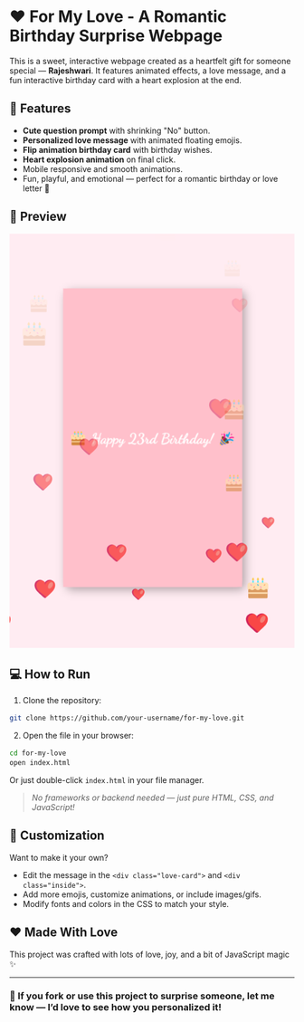 # ❤️ For My Love - A Romantic Birthday Surprise Webpage

This is a sweet, interactive webpage created as a heartfelt gift for someone special — **Rajeshwari**. It features animated effects, a love message, and a fun interactive birthday card with a heart explosion at the end.

## 🌟 Features

- **Cute question prompt** with shrinking "No" button.
- **Personalized love message** with animated floating emojis.
- **Flip animation birthday card** with birthday wishes.
- **Heart explosion animation** on final click.
- Mobile responsive and smooth animations.
- Fun, playful, and emotional — perfect for a romantic birthday or love letter 💖

## 📸 Preview

![preview](https://github.com/Trushar2411/Qr/raw/main/for-my-love/preview.png)

## 💻 How to Run

1. Clone the repository:

```bash
git clone https://github.com/your-username/for-my-love.git
```

2. Open the file in your browser:

```bash
cd for-my-love
open index.html
```

Or just double-click `index.html` in your file manager.

> _No frameworks or backend needed — just pure HTML, CSS, and JavaScript!_

## 🎉 Customization

Want to make it your own?

- Edit the message in the `<div class="love-card">` and `<div class="inside">`.
- Add more emojis, customize animations, or include images/gifs.
- Modify fonts and colors in the CSS to match your style.

## ❤️ Made With Love

This project was crafted with lots of love, joy, and a bit of JavaScript magic ✨

---

### 💌 If you fork or use this project to surprise someone, let me know — I’d love to see how you personalized it!